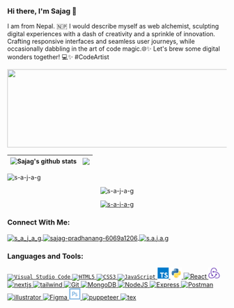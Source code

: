 ### Hi there, I'm Sajag 👋

I am from Nepal. 🇳🇵 I would describe myself as web alchemist, sculpting digital experiences with a dash of creativity and a sprinkle of innovation. Crafting responsive interfaces and seamless user journeys, while occasionally dabbling in the art of code magic.🌐✨ Let's brew some digital wonders together! 💻✨ #CodeArtist

<img width="1200" height="180" style="object-fit: cover;" src="https://media.tenor.com/GVk4jB2u_i8AAAAd/coding.gif" />

<!-- Github Stats -->
<!-- Most Used Languages -->

| <img align="center" src="https://github-readme-stats.vercel.app/api?username=s-a-j-a-g&show_icons=true&include_all_commits=true&theme=buefy&hide_border=true" alt="Sajag's github stats" /> | <img align="center" src="https://github-readme-stats.vercel.app/api/top-langs/?username=s-a-j-a-g&layout=compact&theme=buefy&hide_border=true" /> |
| ------------------------------------------------------------------------------------------------------------------------------------------------------------------------------------------- | ------------------------------------------------------------------------------------------------------------------------------------------------- |

<!-- Streaks, Contributions -->
<p>
    <img align="center" src="https://github-readme-streak-stats.herokuapp.com/?user=s-a-j-a-g&" alt="s-a-j-a-g" />
</p>

<!-- Profile Views / Visitors Count -->
<p align="center">
    <img src="https://komarev.com/ghpvc/?username=s-a-j-a-g&label=Profile%20views&color=0e75b6&style=flat" alt="s-a-j-a-g" />
</p>

<!-- GitHub Trophies -->
<p align="center">
    <a href="https://github.com/ryo-ma/github-profile-trophy">
        <img src="https://github-profile-trophy.vercel.app/?username=s-a-j-a-g" alt="s-a-j-a-g" />
    </a>
</p>

### Connect With Me:

<p>
    <a href="https://twitter.com/s_a_j_a_g" target="blank">
        <img align="center" src="https://raw.githubusercontent.com/rahuldkjain/github-profile-readme-generator/master/src/images/icons/Social/twitter.svg" alt="s_a_j_a_g" height="30" width="40" />
    </a>
    <a href="https://linkedin.com/in/sajag-pradhanang-6069a1206" target="blank">
        <img align="center" src="https://raw.githubusercontent.com/rahuldkjain/github-profile-readme-generator/master/src/images/icons/Social/linked-in-alt.svg" alt="sajag-pradhanang-6069a1206" height="30" width="40" />
    </a>
    <a href="https://instagram.com/s.a.j.a.g" target="blank">
        <img align="center" src="https://raw.githubusercontent.com/rahuldkjain/github-profile-readme-generator/master/src/images/icons/Social/instagram.svg" alt="s.a.j.a.g" height="30" width="40" />
    </a>
</p>

<!-- <code><img height="20" alt="javascript" src="https://raw.githubusercontent.com/github/explore/80688e429a7d4ef2fca1e82350fe8e3517d3494d/topics/javascript/javascript.png"></code>

<code><img height="20" alt="typescript" src="https://raw.githubusercontent.com/github/explore/80688e429a7d4ef2fca1e82350fe8e3517d3494d/topics/typescript/typescript.png"></code>
<code><img height="20" alt="react" src="https://raw.githubusercontent.com/github/explore/80688e429a7d4ef2fca1e82350fe8e3517d3494d/topics/react/react.png"></code>
<code><img height="20" alt="graphql" src="https://raw.githubusercontent.com/github/explore/5c058a388828bb5fde0bcafd4bc867b5bb3f26f3/topics/graphql/graphql.png"></code>
<code><img height="20" alt="nodejs" src="https://raw.githubusercontent.com/github/explore/80688e429a7d4ef2fca1e82350fe8e3517d3494d/topics/nodejs/nodejs.png"></code> -->

### Languages and Tools:

<!-- VS Code -->
<a href="https://code.visualstudio.com/docs" target="_blank" rel="noreferrer">
    <code><img alt="Visual Studio Code" src="https://cdn.jsdelivr.net/gh/devicons/devicon/icons/vscode/vscode-original.svg" width="26" height="26" /></code>
</a>

<!-- HTML -->
<a href="https://html.spec.whatwg.org/multipage/" target="_blank" rel="noreferrer">
  <code><img alt="HTML5" src="https://cdn.jsdelivr.net/gh/devicons/devicon/icons/html5/html5-original.svg" width="26" height="26" /></code>
</a>

<!-- CSS -->
<a href="https://www.w3schools.com/css" target="_blank" rel="noreferrer">
    <code><img alt="CSS3" src="https://cdn.jsdelivr.net/gh/devicons/devicon/icons/css3/css3-original.svg" width="26" height="26" /></code>
</a>

<!-- JavaScript -->
<a href="https://developer.mozilla.org/en-US/docs/Web/JavaScript" target="_blank" rel="noreferrer">
    <code><img alt="JavaScript" src="https://cdn.jsdelivr.net/gh/devicons/devicon/icons/javascript/javascript-original.svg" width="26" height="26" /></code>
</a>

<!-- TypeScript -->
<a href="https://www.typescriptlang.org/" target="_blank" rel="noreferrer">
    <img src="https://raw.githubusercontent.com/devicons/devicon/master/icons/typescript/typescript-original.svg" alt="typescript" width="26" height="26" />
</a>

<!-- Python -->
<a href="https://www.python.org" target="_blank" rel="noreferrer">
    <img src="https://raw.githubusercontent.com/devicons/devicon/master/icons/python/python-original.svg" alt="python" width="26" height="26" />
</a>

<!-- React -->
<a href="https://react.dev/" target="_blank" rel="noreferrer">
    <img alt="React" src="https://cdn.jsdelivr.net/gh/devicons/devicon/icons/react/react-original.svg" width="26" height="26" />
</a>

<!-- Redux -->
<a href="https://redux.js.org/" target="_blank" rel="noreferrer">
    <img alt="Redux" src="https://raw.githubusercontent.com/devicons/devicon/master/icons/redux/redux-original.svg" width="26" height="26" />
</a>

<!-- NextJS -->
<a href="https://nextjs.org/" target="_blank" rel="noreferrer">
    <img src="https://res.cloudinary.com/startup-grind/image/upload/c_fill,dpr_2.0,f_auto,g_center,q_auto:good/v1/gcs/platform-data-dsc/events/nextjs-boilerplate-logo.png" alt="nextjs" width="26" height="26"/>
</a>

<!-- Tailwind CSS -->
<a href="https://tailwindcss.com/" target="_blank" rel="noreferrer">
    <img src="https://www.vectorlogo.zone/logos/tailwindcss/tailwindcss-icon.svg" alt="tailwind" width="26" height="26"/>
</a>

<!-- Git -->
<a href="https://git-scm.com/" target="_blank" rel="noreferrer">
    <img alt="Git" src="https://cdn.jsdelivr.net/gh/devicons/devicon/icons/git/git-original.svg" width="26" height="26" />
</a>

<!-- MongoDB -->
<a href="https://www.mongodb.com/what-is-mongodb" target="_blank" rel="noreferrer">
    <img alt="MongoDB" src="https://www.svgrepo.com/show/373845/mongo.svg"  width="26" height="26" />
</a>

<!-- NodeJS -->
<a href="https://nodejs.org/en" target="_blank" rel="noreferrer">
<!-- <img align="left" alt="NodeJS" width="26px" src="https://raw.githubusercontent.com/devicons/devicon/master/icons/nodejs/nodejs-original-wordmark.svg" style="padding-right:10px;"/> -->
    <img alt="NodeJS" src="https://static.cdnlogo.com/logos/n/22/nodejs.svg" width="26" height="26" />
</a>

<!-- Express -->
<a href="https://expressjs.com/" target="_blank" rel="noreferrer">
    <img alt="Express" src="https://adware-technologies.s3.amazonaws.com/uploads/technology/thumbnail/20/express-js.png" width="26" height="26" />
</a>

<!-- Postman -->
<a href="https://www.postman.com/product/what-is-postman/" target="_blank" rel="noreferrer">
    <img alt="Postman" src="https://www.vectorlogo.zone/logos/getpostman/getpostman-icon.svg" width="26" height="26" />
</a>

<!-- Adobe Illustrator -->
<a href="https://www.adobe.com/in/products/illustrator.html" target="_blank" rel="noreferrer"> 
    <img src="https://www.vectorlogo.zone/logos/adobe_illustrator/adobe_illustrator-icon.svg" alt="illustrator" width="26" height="26"/>
</a>

<!-- Figma -->
<a href="https://www.figma.com/" target="_blank" rel="noreferrer">
    <img alt="Figma" src="https://www.vectorlogo.zone/logos/figma/figma-icon.svg"  width="26" height="26" />
</a>

<!-- Adobe Photoshop -->
<a href="https://www.photoshop.com/en" target="_blank" rel="noreferrer">
    <img src="https://raw.githubusercontent.com/devicons/devicon/master/icons/photoshop/photoshop-line.svg" alt="photoshop" width="26" height="26"/>
</a>

<!-- Puppeteer -->
<a href="https://github.com/puppeteer/puppeteer" target="_blank" rel="noreferrer">
    <img src="https://www.vectorlogo.zone/logos/pptrdev/pptrdev-official.svg" alt="puppeteer" width="26" height="26"/>
</a>

<!-- Tex -->
<a href="https://ctan.org/tex?lang=en" target="_blank" rel="noreferrer">
    <img src="https://upload.wikimedia.org/wikipedia/commons/thumb/9/95/TeXShop_icon.png/600px-TeXShop_icon.png" alt="tex" width="30" height="30"/>
</a>
<!-- </p> -->

<!-- <a href="https://code.visualstudio.com/docs" target="_blank" rel="noreferrer">
    <code><img alt="Visual Studio Code" src="https://cdn.jsdelivr.net/gh/devicons/devicon/icons/vscode/vscode-original.svg" height="26" /></code>
</a>
<code><img alt="HTML5" src="https://cdn.jsdelivr.net/gh/devicons/devicon/icons/html5/html5-original.svg" height="26" /></code>
<code><img alt="CSS3" src="https://cdn.jsdelivr.net/gh/devicons/devicon/icons/css3/css3-original.svg" height="26" /></code> -->

<!-- Resources -->
<!-- https://github.com/anuraghazra/github-readme-stats -->
<!-- https://arturssmirnovs.github.io/github-profile-readme-generator/ -->
<!-- https://rahuldkjain.github.io/gh-profile-readme-generator/ -->
